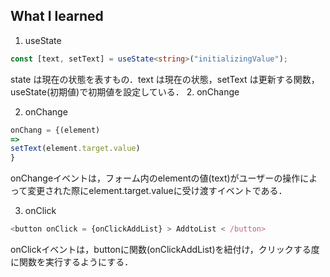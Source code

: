 ## What I learned

1. useState

```ts
const [text, setText] = useState<string>("initializingValue");
```

state は現在の状態を表すもの．text は現在の状態，setText は更新する関数，useState(初期値)で初期値を設定している． 2.
onChange

2. onChange

```ts
onChang = {(element)
=>
setText(element.target.value)
}
```

onChangeイベントは，フォーム内のelementの値(text)がユーザーの操作によって変更された際にelement.target.valueに受け渡すイベントである．

3. onClick

```ts
<button onClick = {onClickAddList} > AddtoList < /button>
```

onClickイベントは，buttonに関数(onClickAddList)を紐付け，クリックする度に関数を実行するようにする．
